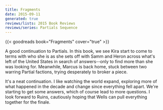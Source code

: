 ```yaml
---
title: Fragments
date: 2015-09-11
generated: true
reviews/lists: 2015 Book Reviews
reviews/series: Partials Sequence
---
```

{{< goodreads book="Fragments" cover="true" >}}

A good continuation to Partials. In this book, we see Kira start to come to terms with who she is as she sets off with Samm and Heron across what's left of the United States in search of answers--only to find more than she was looking for. Meanwhile, Marcus is back home, stuck between two warring Partial factions, trying desperately to broker a piece.  

It's a neat continuation. I like watching the world expand, exploring more of what happened in the decade and change since everything fell apart. We're starting to get some answers, which of course lead to more questions. I look forward to Ruins, cautiously hoping that Wells can pull everything together for the finale.

<!--more-->


